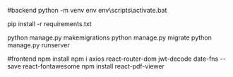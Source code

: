 #backend
python -m venv env
env\scripts\activate.bat

pip install -r requirements.txt

python manage.py makemigrations
python manage.py migrate
python manage.py runserver

#frontend
npm install
npm i axios react-router-dom jwt-decode date-fns --save react-fontawesome
npm install react-pdf-viewer
